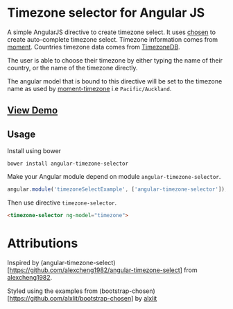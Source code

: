 # Timezone selector for Angular JS

A simple AngularJS directive to create timezone select. It uses [chosen](harvesthq.github.io/chosen/) to create auto-complete timezone select. Timezone information comes from [moment](http://momentjs.com/timezone/). Countries timezone data comes from [TimezoneDB](http://timezonedb.com/download).

The user is able to choose their timezone by either typing the name of their country, or the name of the timezone directly.

The angular model that is bound to this directive will be set to the timezone name as used by [moment-timezone](http://momentjs.com/timezone/docs/) i.e `Pacific/Auckland`.

## [View Demo](http://mishguruorg.github.io/angular-timezone-selector/)

## Usage

Install using bower

```
bower install angular-timezone-selector
```

Make your Angular module depend on module `angular-timezone-selector`.

```javascript
angular.module('timezoneSelectExample', ['angular-timezone-selector']);
```

Then use directive `timezone-selector`.

```html
<timezone-selector ng-model="timezone">
```

# Attributions
Inspired by (angular-timezone-select)[https://github.com/alexcheng1982/angular-timezone-select] from [alexcheng1982](https://github.com/alexcheng1982).

Styled using the examples from (bootstrap-chosen)[https://github.com/alxlit/bootstrap-chosen] by [alxlit](https://github.com/alxlit)

